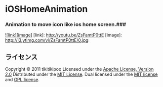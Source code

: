 iOSHomeAnimation
======================
### Animation to move icon like ios home screen.###

[![link][image]](http://youtu.be/ZsFamtP0ttE)
  [link]: http://youtu.be/ZsFamtP0ttE
  [image]: http://i3.ytimg.com/vi/ZsFamtP0ttE/0.jpg
 
ライセンス
----------
Copyright &copy; 2011 tikitikipoo
Licensed under the [Apache License, Version 2.0][Apache]
Distributed under the [MIT License][mit].
Dual licensed under the [MIT license][MIT] and [GPL license][GPL].
 
[Apache]: http://www.apache.org/licenses/LICENSE-2.0
[MIT]: http://www.opensource.org/licenses/mit-license.php
[GPL]: http://www.gnu.org/licenses/gpl.html
